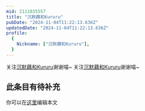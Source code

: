 ```yaml
---
mid: 2111835557
title: "沉默藕和Kururu"
pubDate: "2024-11-04T11:22:13.636Z"
updatedDate: "2024-11-04T11:22:13.636Z"
profile:
  {
    Nickname: ["沉默藕和Kururu"],
  }
---
```


关注[沉默藕和Kururu](https://space.bilibili.com/2111835557)谢谢喵~ 关注[沉默藕和Kururu](https://space.bilibili.com/2111835557)谢谢喵~

## 此条目有待补充
你可以在[这里](https://github.com/Yuhanawa/VTuber.ICU/edit/master/src/content/v/沉默藕和Kururu/index.md)编辑本文

